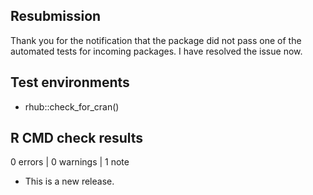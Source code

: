 ## Resubmission

Thank you for the notification that the package did not pass one of the automated tests for incoming packages. I have resolved the issue now.

## Test environments

- rhub::check_for_cran()

## R CMD check results

0 errors | 0 warnings | 1 note

* This is a new release.
